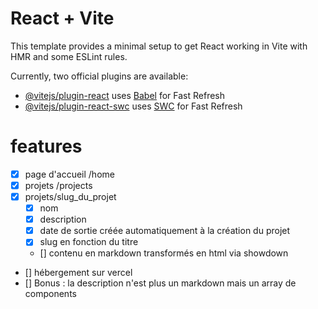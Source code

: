 # React + Vite

This template provides a minimal setup to get React working in Vite with HMR and some ESLint rules.

Currently, two official plugins are available:

- [@vitejs/plugin-react](https://github.com/vitejs/vite-plugin-react/blob/main/packages/plugin-react/README.md) uses [Babel](https://babeljs.io/) for Fast Refresh
- [@vitejs/plugin-react-swc](https://github.com/vitejs/vite-plugin-react-swc) uses [SWC](https://swc.rs/) for Fast Refresh

# features

- [x] page d'accueil /home
- [x] projets /projects
- [x] projets/slug_du_projet
  - [x] nom
  - [x] description
  - [x] date de sortie créée automatiquement à la création du projet
  - [x] slug en fonction du titre
  - [] contenu en markdown transformés en html via showdown
- [] hébergement sur vercel
- [] Bonus : la description n'est plus un markdown mais un array de components
